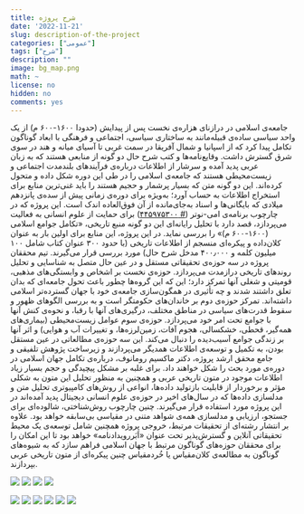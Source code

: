 ```yaml
---
title: شرح پروژه
date: '2022-11-21'
slug: description-of-the-project
categories: ["عمومی"]
tags: ["شرح"]
description: ""
image: bg_map.png
math: ~
license: no
hidden: no
comments: yes
---
```


جامعه‌ی اسلامی در درازنای هزاره‌ی نخست پس از پیدایش (حدودا ۱۶۰۰-۶۰۰ م) از یک واحد سیاسی ساده‌ی قبیله‌مانند به ساختاری سیاسی، اجتماعی و فرهنگی با ابعاد گوناگون تکامل پیدا کرد که از اسپانیا و شمال آفریقا در سمت غربی تا آسیای میانه و هند در سوی شرق گسترش داشت. وقایع‌نامه‌ها و کتب شرح حال دو گونه از منابعی هستند که به زبان عربی پدید آمده و سرشار از اطلاعات درباره‌ی فرآیندهای بلندمدت اجتماعی و زیست‌محیطی هستند که جامعه‌ی اسلامی را در طی این دوره شکل داده و متحول کرده‌اند. این دو گونه متن که بسیار پرشمار و حجیم هستند را باید غنی‌ترین منابع برای استخراج اطلاعات به حساب آورد؛ به‌ویژه برای دوره‌ی زمانی پیش از سده‌ی پانزدهم میلادی که بایگانی‌ها و اسناد به‌جای‌مانده از آن فوق‌العاده اندک است. این پروژه که در چارچوب برنامه‌ی امی-نوتر ([# ۴۴۵۹۷۵۳۰۰](https://gepris.dfg.de/gepris/projekt/445975300?language=en)) برای حمایت از علوم انسانی به فعالیت می‌پردازد، قصد دارد با تحلیل رایانه‌ای این دو گونه منبع تاریخی، «تکامل جوامع اسلامی (۱۶۰۰-۶۰۰ م)» را بررسی نماید. در این پروژه، این منابع برای اولین بار به عنوان کلان‌داده و پیکره‌ای منسجم از اطلاعات تاریخی (با حدود ۳۰۰ عنوان کتاب شامل ۱۰۰ میلیون کلمه و ۴۰۰٫۰۰۰ مدخل شرح حال) مورد بررسی قرار می‌گیرند. تیم محققان پروژه در سه حوزه‌ی تحقیقاتی مستقل و در عین حال متصل به شناسایی و تحلیل روندهای تاریخی درازمدت می‌پردازد. حوزه‌ی نخست بر اشخاص و وابستگی‌های مذهبی، قومیتی و شغلی آنها تمرکز دارد؛ این که این گروه‌ها چطور باعث تحول جامعه‌ای که بدان تعلق داشتند شدند و چه تأثیری در همگون‌سازی جامعه‌ی خود با جهان گسترده‌تر اسلامی داشته‌اند. تمرکز حوزه‌ی دوم بر خاندان‌های حکومتگر است و به بررسی الگوهای ظهور و سقوط قدرت‌های سیاسی در مناطق مختلف، درگیری‌های آنها با رقبا، و نحوه‌ی کنش آنها با جوامع تحت امر خود می‌پردازد. حوزه‌ی سوم عوامل زیست‌محیطی (بیماری‌های همه‌گیر، قحطی، خشکسالی، هجوم آفات، زمین‌لرزه‌ها، و تغییرات آب و هوایی) و اثر آنها بر زندگی جوامع آسیب‌دیده را دنبال می‌کند. این سه حوزه‌ی مطالعاتی در عین مستقل بودن، به تکمیل و توسعه‌ی اطلاعات همدیگر می‌پردازند و زیرساخت پژوهش تلفیقی و جامع محقق ارشد پروژه، دکتر ماکسیم رومانوف، درباره‌ی تکامل جهان اسلامی در دوره‌ی مورد بحث را شکل خواهند داد. برای غلبه بر مشکل پیچیدگی و حجم بسیار زیاد اطلاعات موجود در متون تاریخی عربی و همچنین به منظور تحلیل این متون به شکلی مؤثر و برخوردار از قابلیت بازتولید داده‌ها، انواعی از روش‌های کامپیوتری تحلیل متن و مدلسازی داده‌ها که در سال‌های اخیر در حوزه‌ی علوم انسانی دیجیتال پدید آمده‌اند در این پروژه مورد استفاده قرار می‌گیرند. چنین چارچوب روش‌شناختی، شالوده‌ای برای جستجو، ارزیابی و مدلسازی همه‌ی شواهد متنی در مقیاسی بی‌سابقه خواهد بود. علاوه بر انتشار رشته‌ای از تحقیقات مرتبط، خروجی پروژه همچنین شامل توسعه‌ی یک محیط تحقیقاتی آنلاین و گسترش‌پذیر تحت عنوان «اَبَررویدادنامه» خواهد بود تا این امکان را برای محققان حوزه‌های گوناگون مرتبط با جهان اسلامی فراهم سازد که به شیوه‌های گوناگون به مطالعه‌ی کلان‌مقیاس یا خُردمقیاس چنین پیکره‌ای از متون تاریخی عربی بپردازند.

![](001_ProjectDescription_FA/001_ProjectDescription_FA_01.png)
![](001_ProjectDescription_FA/001_ProjectDescription_FA_02.png)
![](001_ProjectDescription_FA/001_ProjectDescription_FA_03.png)
![](001_ProjectDescription_FA/001_ProjectDescription_FA_04.png)

![](001_ProjectDescription_FA/001_ProjectDescription_FA_05.png)
![](001_ProjectDescription_FA/001_ProjectDescription_FA_06.png)
![](001_ProjectDescription_FA/001_ProjectDescription_FA_07.png)
![](001_ProjectDescription_FA/001_ProjectDescription_FA_08.png)
![](001_ProjectDescription_FA/001_ProjectDescription_FA_09.png)
![](001_ProjectDescription_FA/001_ProjectDescription_FA_10.png)